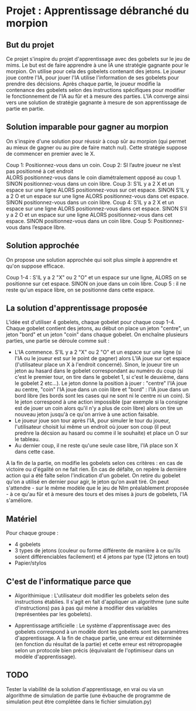 # Projet : Apprentissage débranché du morpion

## But du projet

Ce projet s'inspire du projet d'apprentissage avec des gobelets sur le jeu de mims.
Le but est de faire apprendre à une IA une stratégie gagnante pour le morpion.
On utilise pour cela des gobelets contenant des jetons. Le joueur joue contre l'IA, 
pour jouer l'IA utilise l'information de ses gobelets pour prendre des décisions.
Après chaque partie, le joueur modifie la contenance des gobelets selon des instructions spécifiques pour modifier le fonctionnement de l'IA au fûr et à mesure des parties. L'IA converge ainsi vers une solution de stratégie gagnante à mesure de son apprentissage de partie en partie.

## Solution imparable pour gagner au morpion
On s'inspire d'une solution pour réussir à coup sûr au morpion (qui permet au mieux de gagner ou au pire de faire match nul). Cette stratégie suppose de commencer en premier avec le X.

Coup 1: Positionnez-vous dans un coin. 
Coup 2:
SI l’autre joueur ne s’est pas positionné 
à cet endroit  
ALORS  positionnez-vous dans le coin
diamétralement opposé au coup 1. 
SINON positionnez-vous dans un coin libre.
Coup 3:
S’IL y a 2 X et un espace sur une ligne 
ALORS positionnez-vous sur cet espace. 
SINON S’IL y a 2 O et un espace sur une ligne 
ALORS positionnez-vous dans cet espace. 
SINON positionnez-vous dans un coin libre.
Coup 4:
S’IL y a 2 X et un espace sur une ligne 
ALORS positionnez-vous dans cet espace. 
SINON S’il y a 2 O et un espace sur une ligne 
ALORS positionnez-vous dans cet espace. 
SINON positionnez-vous dans un coin libre.
Coup 5: Positionnez-vous dans l’espace libre.

## Solution approchée
On propose une solution approchée qui soit plus simple à apprendre et qu'on suppose efficace.

Coup 1-4 : S'IL y a 2 "X" ou 2 "O" et un espace sur une ligne, ALORS on se positionne sur cet espace.
           SINON on joue dans un coin libre.
Coup 5 : il ne reste qu'un espace libre, on se positionne dans cette espace.

## La solution d'apprentissage proposée

L'idée est d'utiliser 4 gobelets, chaque gobelet pour chaque coup 1-4.
Chaque gobelet contient des jetons, au début on place un jeton "centre", un jeton "bord" et un jeton "coin" dans chaque gobelet.
On enchaîne plusieurs parties, une partie se déroule comme suit :
- L'IA commence. S'IL y a 2 "X" ou 2 "O" et un espace sur une ligne (si l'IA ou le joueur est sur le point de gagner) alors L'IA joue sur cet espace (l'utilisateur place un X à l'endroit concerné). Sinon, le joueur tire un jeton au hasard dans le gobelet correspondant au numéro du coup (si c'est le premier tour, on tire dans le gobelet 1, si c'est le deuxième, dans le gobelet 2 etc...). Le jeton donne la position à jouer : "centre" l'IA joue au centre, "coin" l'IA joue dans un coin libre et "bord" : l'IA joue dans un bord libre (les bords sont les cases qui ne sont ni le centre ni un coin). Si le jeton correspond à une action impossible (par exemple si la consigne est de jouer un coin alors qu'il n'y a plus de coin libre) alors on tire un nouveau jeton jusqu'à ce qu'on arrive à une action faisable.
- Le joueur joue son tour après l'IA, pour simuler le tour du joueur, l'utilisateur choisit lui même un endroit où jouer son coup (il peut prednre la décsion au hasard ou comme il le souhaite) et place un O sur le tableau.
- Au dernier coup, il ne reste qu'une seule case libre, l'IA place son X dans cette case.

A la fin de la partie, on modifie les gobelets selon ces critères : en cas de victoire ou d'égalité on ne fait rien. En cas de défaîte, on repère la dernière action qui a été faîte selon l'indication d'un gobelet. On retire du gobelet qu'on a utilisé en dernier pour agir, le jeton qu'on avait tiré.
On peut s'attendre - sur le même modèle que le jeu de NIm préalablement proposée - à ce qu'au fûr et à mesure des tours et des mises à jours de gobelets, l'IA s'améliore.

## Matériel
Pour chaque groupe :
- 4 gobelets
- 3 types de jetons (couleur ou forme différente de manière à ce qu'ils soient différenciables facilement) et 4 jetons par type (12 jetons en tout)
- Papier/stylos

## C'est de l'informatique parce que
- Algorithimique : L'utilisateur doit modifier les gobelets selon des instructions établies. Il s'agit en fait d'appliquer un algorithme (une suite d'instructions) pas à pas qui mène à modifier des variables (représentées par les gobelets).

- Apprentissage artificielle : Le système d'apprentissage avec des gobelets correspond à un modèle dont les gobelets sont les paramètres d'apprentissage. A la fin de chaque partie, une erreur est déterminée (en fonction du résultat de la partie) et cette erreur est rétropropagée selon un protocole bien précis (équivalant de l'optimiseur dans un modèle d'apprentissage).

## TODO
Tester la viabilité de la solution d'apprentissage, en vrai ou via un algorithme de simulation de partie (une évbauche de programme de simulation peut être complétée dans le fichier simulation.py)

